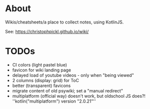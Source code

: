 # About

Wikis/cheatsheets/a place to collect notes, using KotlinJS.

See: https://christophpickl.github.io/wiki/

# TODOs

* CI colors (light pastel blue)
* favicon for wiki landing page
* delayed load of youtube videos - only when "being viewed"
* 2 columns (display: grid) for ToC
* better (transparent) favicons
* migrate content of old psywiki; set a "manual redirect"
* multiplatform (official way) doesn't work, but oldschool JS does?! ''kotlin("multiplatform") version "2.0.21"''
